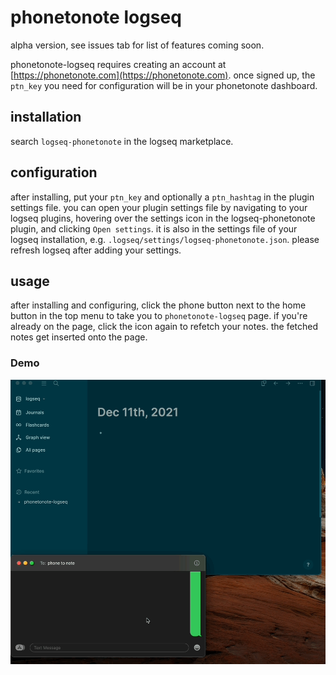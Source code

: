 # phonetonote logseq

alpha version, see issues tab for list of features coming soon.

phonetonote-logseq requires creating an account at [https://phonetonote.com](https://phonetonote.com). once signed up, the `ptn_key` you need for configuration will be in your phonetonote dashboard.

## installation

search `logseq-phonetonote` in the logseq marketplace.

## configuration

after installing, put your `ptn_key` and optionally a `ptn_hashtag` in the plugin settings file. you can open your plugin settings file by navigating to your logseq plugins, hovering over the settings icon in the logseq-phonetonote plugin, and clicking `Open settings`. it is also in the settings file of your logseq installation, e.g. `.logseq/settings/logseq-phonetonote.json`. please refresh logseq after adding your settings.

## usage

after installing and configuring, click the phone button next to the home button in the top menu to take you to `phonetonote-logseq` page. if you're already on the page, click the icon again to refetch your notes. the fetched notes get inserted onto the page.

### Demo

![demo](./demo.gif)
